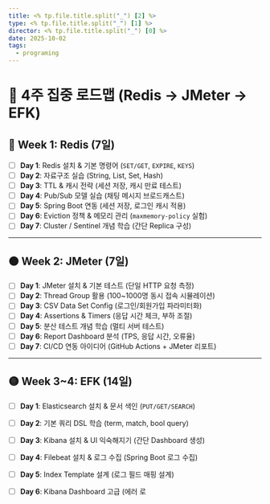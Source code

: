 ```yaml
---
title: <% tp.file.title.split("_") [2] %>
type: <% tp.file.title.split("_") [1] %>
director: <% tp.file.title.split("_") [0] %>
date: 2025-10-02
tags:
  - programing
---
```

# 📅 4주 집중 로드맵 (Redis → JMeter → EFK)

## 🔴 Week 1: Redis (7일)
- [ ] **Day 1**: Redis 설치 & 기본 명령어 (`SET/GET`, `EXPIRE`, `KEYS`)
- [ ] **Day 2**: 자료구조 실습 (String, List, Set, Hash)
- [ ] **Day 3**: TTL & 캐시 전략 (세션 저장, 캐시 만료 테스트)
- [ ] **Day 4**: Pub/Sub 모델 실습 (채팅 메시지 브로드캐스트)
- [ ] **Day 5**: Spring Boot 연동 (세션 저장, 로그인 캐시 적용)
- [ ] **Day 6**: Eviction 정책 & 메모리 관리 (`maxmemory-policy` 실험)
- [ ] **Day 7**: Cluster / Sentinel 개념 학습 (간단 Replica 구성)

---

## 🟠 Week 2: JMeter (7일)
- [ ] **Day 1**: JMeter 설치 & 기본 테스트 (단일 HTTP 요청 측정)
- [ ] **Day 2**: Thread Group 활용 (100~1000명 동시 접속 시뮬레이션)
- [ ] **Day 3**: CSV Data Set Config (로그인/회원가입 파라미터화)
- [ ] **Day 4**: Assertions & Timers (응답 시간 체크, 부하 조절)
- [ ] **Day 5**: 분산 테스트 개념 학습 (멀티 서버 테스트)
- [ ] **Day 6**: Report Dashboard 분석 (TPS, 응답 시간, 오류율)
- [ ] **Day 7**: CI/CD 연동 아이디어 (GitHub Actions + JMeter 리포트)

---

## 🟡 Week 3~4: EFK (14일)
- [ ] **Day 1**: Elasticsearch 설치 & 문서 색인 (`PUT/GET/SEARCH`)
- [ ] **Day 2**: 기본 쿼리 DSL 학습 (term, match, bool query)
- [ ] **Day 3**: Kibana 설치 & UI 익숙해지기 (간단 Dashboard 생성)
- [ ] **Day 4**: Filebeat 설치 & 로그 수집 (Spring Boot 로그 수집)
- [ ] **Day 5**: Index Template 설계 (로그 필드 매핑 설계)
- [ ] **Day 6**: Kibana Dashboard 고급 (에러 로





